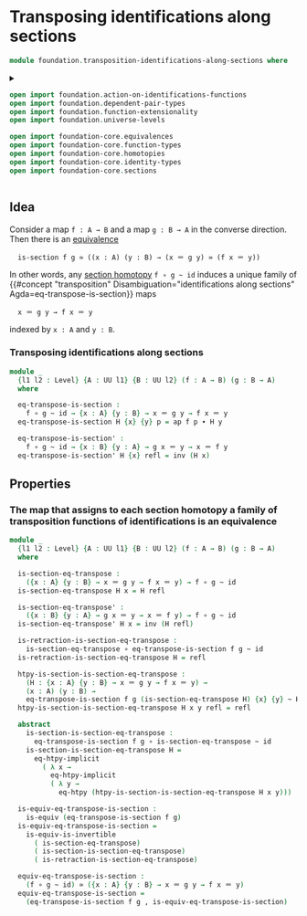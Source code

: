 # Transposing identifications along sections

```agda
module foundation.transposition-identifications-along-sections where
```

<details><summary>

```agda
open import foundation.action-on-identifications-functions
open import foundation.dependent-pair-types
open import foundation.function-extensionality
open import foundation.universe-levels

open import foundation-core.equivalences
open import foundation-core.function-types
open import foundation-core.homotopies
open import foundation-core.identity-types
open import foundation-core.sections
```

</details>

## Idea

Consider a map `f : A → B` and a map `g : B → A` in the converse direction. Then
there is an [equivalence](foundation-core.equivalences.md)

```text
  is-section f g ≃ ((x : A) (y : B) → (x ＝ g y) ≃ (f x ＝ y))
```

In other words, any [section homotopy](foundation-core.sections.md) `f ∘ g ~ id`
induces a unique family of
{{#concept "transposition" Disambiguation="identifications along sections" Agda=eq-transpose-is-section}}
maps

```text
  x ＝ g y → f x ＝ y
```

indexed by `x : A` and `y : B`.

### Transposing identifications along sections

```agda
module _
  {l1 l2 : Level} {A : UU l1} {B : UU l2} (f : A → B) (g : B → A)
  where

  eq-transpose-is-section :
    f ∘ g ~ id → {x : A} {y : B} → x ＝ g y → f x ＝ y
  eq-transpose-is-section H {x} {y} p = ap f p ∙ H y

  eq-transpose-is-section' :
    f ∘ g ~ id → {x : B} {y : A} → g x ＝ y → x ＝ f y
  eq-transpose-is-section' H {x} refl = inv (H x)
```

## Properties

### The map that assigns to each section homotopy a family of transposition functions of identifications is an equivalence

```agda
module _
  {l1 l2 : Level} {A : UU l1} {B : UU l2} (f : A → B) (g : B → A)
  where

  is-section-eq-transpose :
    ({x : A} {y : B} → x ＝ g y → f x ＝ y) → f ∘ g ~ id
  is-section-eq-transpose H x = H refl

  is-section-eq-transpose' :
    ({x : B} {y : A} → g x ＝ y → x ＝ f y) → f ∘ g ~ id
  is-section-eq-transpose' H x = inv (H refl)

  is-retraction-is-section-eq-transpose :
    is-section-eq-transpose ∘ eq-transpose-is-section f g ~ id
  is-retraction-is-section-eq-transpose H = refl

  htpy-is-section-is-section-eq-transpose :
    (H : {x : A} {y : B} → x ＝ g y → f x ＝ y) →
    (x : A) (y : B) →
    eq-transpose-is-section f g (is-section-eq-transpose H) {x} {y} ~ H {x} {y}
  htpy-is-section-is-section-eq-transpose H x y refl = refl

  abstract
    is-section-is-section-eq-transpose :
      eq-transpose-is-section f g ∘ is-section-eq-transpose ~ id
    is-section-is-section-eq-transpose H =
      eq-htpy-implicit
        ( λ x →
          eq-htpy-implicit
          ( λ y →
            eq-htpy (htpy-is-section-is-section-eq-transpose H x y)))

  is-equiv-eq-transpose-is-section :
    is-equiv (eq-transpose-is-section f g)
  is-equiv-eq-transpose-is-section =
    is-equiv-is-invertible
      ( is-section-eq-transpose)
      ( is-section-is-section-eq-transpose)
      ( is-retraction-is-section-eq-transpose)

  equiv-eq-transpose-is-section :
    (f ∘ g ~ id) ≃ ({x : A} {y : B} → x ＝ g y → f x ＝ y)
  equiv-eq-transpose-is-section =
    (eq-transpose-is-section f g , is-equiv-eq-transpose-is-section)
```
